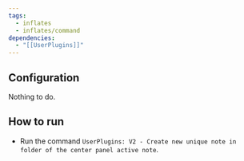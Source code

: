 ```yaml
---
tags:
  - inflates
  - inflates/command
dependencies:
  - "[[UserPlugins]]"
---
```

## Configuration

Nothing to do.
## How to run

- Run the command `UserPlugins: V2 - Create new unique note in folder of the center panel active note`.